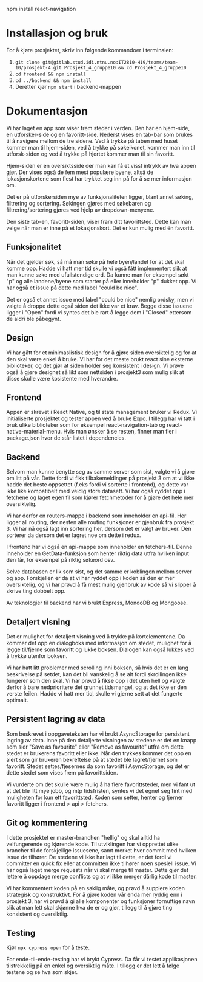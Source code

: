 npm install react-navigation

# Installasjon og bruk

For å kjøre prosjektet, skriv inn følgende kommandoer i terminalen:

1. `git clone git@gitlab.stud.idi.ntnu.no:IT2810-H19/teams/team-10/prosjekt-4.git Prosjekt_4_gruppe10 && cd Prosjekt_4_gruppe10`
2. `cd frontend && npm install`
3. `cd ../backend && npm install`
4. Deretter kjør `npm start` i backend-mappen

# Dokumentasjon

Vi har laget en app som viser frem steder i verden. Den har en hjem-side, en utforsker-side og en favoritt-side. Nederst vises en tab-bar som brukes til å navigere mellom de tre sidene. Ved å trykke på taben med huset kommer man til hjem-siden, ved å trykke på søkeikonet, kommer man inn til utforsk-siden og ved å trykke på hjertet kommer man til sin favoritt.

Hjem-siden er en oversiktsside der man kan få et visst intrykk av hva appen gjør. Der vises også de fem mest populære byene, altså de lokasjonskortene som flest har trykket seg inn på for å se mer informasjon om.

Det er på utforskersiden mye av funksjonaliteten ligger, blant annet søking, filtrering og sortering. Søkingen gjøres med søkebaren og filtrering/sortering gjøres ved hjelp av dropdown-menyene.

Den siste tab-en, favoritt-siden, viser fram ditt favorittsted. Dette kan man velge når man er inne på et lokasjonskort. Det er kun mulig med én favoritt.

## Funksjonalitet

Når det gjelder søk, så må man søke på hele byen/landet for at det skal komme opp.
Hadde vi hatt mer tid skulle vi også fått implementert slik at man kunne søke med ufullstendige ord.
Da kunne man for eksempel søkt "p" og alle landene/byene som starter på eller inneholder "p" dukket opp. Vi har også et issue på dette med label "could be nice".

Det er også et annet issue med label "could be nice" nemlig ordsky, men vi valgte å droppe dette også siden det ikke var et krav.
Begge disse issuene ligger i "Open" fordi vi syntes det ble rart å legge dem i "Closed" ettersom de aldri ble påbegynt.

## Design

Vi har gått for et minimaslistisk design for å gjøre siden oversiktelig og for at den skal være enkel å bruke. Vi har for det meste brukt react sine eksterne biblioteker, og det gjør at siden holder seg konsistent i design.
Vi prøve også å gjøre designet så likt som nettsiden i prosjekt3 som mulig slik at disse skulle være kosistente med hverandre.

## Frontend

Appen er skrevet i React Native, og til state management bruker vi Redux.
Vi initialiserte prosjektet og tester appen ved å bruke Expo. I tillegg har vi tatt i bruk ulike biblioteker som for eksempel react-navigation-tab og react-native-material-menu. Hvis man ønsker å se resten, finner man fler i package.json hvor de står listet i dependencies.

## Backend

Selvom man kunne benytte seg av samme server som sist, valgte vi å gjøre om litt på vår. Dette fordi vi fikk tilbakemeldinger på prosjekt 3 om at vi ikke hadde det beste oppsettet (f.eks fordi vi sorterte i frontend), og dette var ikke like kompatibelt med veldig store datasett. Vi har også ryddet opp i fetchene og laget egen fil som kjører fetchmetoder for å gjøre det hele mer oversiktelig.

Vi har derfor en routers-mappe i backend som inneholder en api-fil. Her ligger all routing, der nesten alle routing funksjoner er gjenbruk fra prosjekt 3.
Vi har nå også lagt inn sortering her, dersom det er valgt av bruker. Den sorterer da dersom det er lagret noe om dette i redux.

I frontend har vi også en api-mappe som inneholder en fetchers-fil. Denne inneholder en GetData-funksjon som henter riktig data utfra hvilken input den får, for eksempel på riktig søkeord osv.

Selve databasen er lik som sist, og det samme er koblingen mellom server og app. Forskjellen er da at vi har ryddet opp i koden så den er mer oversiktelig, og vi har prøvd å få mest mulig gjenbruk av kode så vi slipper å skrive ting dobbelt opp.

Av teknologier til backend har vi brukt Express, MondoDB og Mongoose.

## Detaljert visning

Det er mulighet for detaljert visning ved å trykke på kortelementene. Da kommer det opp en dialogboks med informasjon om stedet, mulighet for å legge til/fjerne som favoritt og lukke boksen. Dialogen kan også lukkes ved å trykke utenfor boksen.

Vi har hatt litt problemer med scrolling inni boksen, så hvis det er en lang beskrivelse på setdet, kan det bli vanskelig å se alt fordi skrollingen ikke fungerer som den skal.
Vi har prøvd å fikse opp i det uten hell og valgte derfor å bare nedprioritere det grunnet tidsmangel, og at det ikke er den verste feilen. Hadde vi hatt mer tid, skulle vi gjerne sett at det fungerte optimalt.

## Persistent lagring av data

Som beskrevet i oppgaveteksten har vi brukt AsyncStorage for persistent lagring av data. Inne på den detaljerte visningen av stedene er det en knapp som sier "Save as favourite" eller "Remove as favourite" utfra om dette stedet er brukerens favoritt eller ikke.
Når den trykkes kommer det opp en alert som gir brukeren bekreftelse på at stedet ble lagret/fjernet som favoritt. Stedet settes/fjesernes da som favoritt i AsyncStorage, og det er dette stedet som vises frem på favorittsiden.

Vi vurderte om det skulle være mulig å ha flere favorittsteder, men vi fant ut at det ble litt mye jobb, og mtp tidsfristen, syntes vi det egnet seg fint med muligheten for kun ett favorittsted.
Koden som setter, henter og fjerner favoritt ligger i frontend > api > fetchers.

## Git og kommentering

I dette prosjektet er master-branchen "hellig" og skal alltid ha velfungerende og kjørende kode. Til utviklingen har vi opprettet ulike brancher til de forskjellige issuesene, samt merket hver commit med hvilken issue de tilhører. De stedene vi ikke har lagt til dette, er det fordi vi committer en quick fix eller at committen ikke tilhører noen spesiell issue. Vi har også laget merge requests når vi skal merge til master. Dette gjør det lettere å oppdage merge conflicts og at vi ikke merger dårlig kode til master.

Vi har kommentert koden på en saklig måte, og prøvd å supplere koden strategisk og konstruktivt. For å gjøre koden vår enda mer ryddig enn i prosjekt 3, har vi prøvd å gi alle komponenter og funksjoner fornuftige navn slik at man lett skal skjønne hva de er og gjør, tillegg til å gjøre ting konsistent og oversiktlig.

## Testing

Kjør `npx cypress open` for å teste.

For ende-til-ende-testing har vi brykt Cypress. Da får vi testet applikasjonen tilstrekkelig på en enkel og oversiktlig måte. I tillegg er det lett å følge testene og se hva som skjer.
